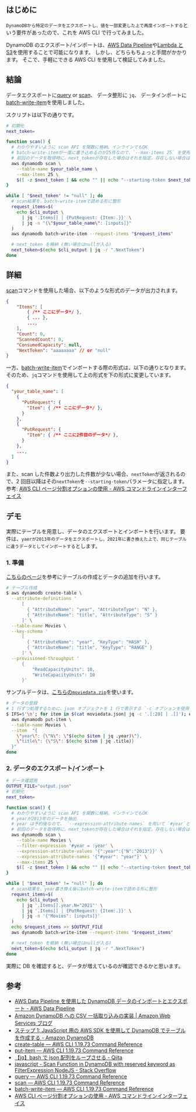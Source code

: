 ## はじめに

`DynamoDBから特定のデータをエクスポートし、値を一部変更した上で再度インポートする`という要件があったので、これを AWS CLI で行ってみました。

DynamoDB のエクスポート/インポートは、[AWS Data Pipeline](https://docs.aws.amazon.com/ja_jp/datapipeline/latest/DeveloperGuide/dp-importexport-ddb.html)や[Lambda と S3](https://aws.amazon.com/jp/blogs/news/implementing-bulk-csv-ingestion-to-amazon-dynamodb/)を使用することで可能になります。
しかし、どちらもちょっと手間がかかります。
そこで、手軽にできる AWS CLI を使用して検証してみました。

## 結論

データエクスポートに[query](https://docs.aws.amazon.com/cli/latest/reference/dynamodb/query.html) or [scan](https://docs.aws.amazon.com/cli/latest/reference/dynamodb/scan.html)、
データ整形に `jq`、
データインポートに [batch-write-item](https://docs.aws.amazon.com/cli/latest/reference/dynamodb/batch-write-item.html)を使用しました。

スクリプトは以下の通りです。

```sh
# 初期化
next_token=

function scan() {
  # わかりやすいように scan API を関数に格納。インラインでもOK
  # batch-write-itemが一度に書き込めるのが25件なので、`--max-items 25` を使用
  # 前回のデータを取得時に、next_tokenが存在した場合はそれを指定。存在しない場合は空欄
  aws dynamodb scan \
    --table-name $your_table_name \
    --max-items 25 \
    $([ -z $next_token ] && echo "" || echo "--starting-token $next_token")
}

while [ "$next_token" != "null" ]; do
  # scan結果を、batch-write-itemで読める形に整形
  request_items=$(
    echo $cli_output \
      | jq '.Items[] | {PutRequest: {Item:.}}' \
      | jq -n "{\"$your_table_name\": [inputs]}"
  )
  aws dynamodb batch-write-item --request-items "$request_items"

  # next_token を格納 (無い場合はnullが入る)
  next_token=$(echo $cli_output | jq -r ".NextToken")
done
```

## 詳細

[scan](https://docs.aws.amazon.com/cli/latest/reference/dynamodb/scan.html)コマンドを使用した場合、以下のような形式のデータが出力されます。

```json
{
    "Items": [
        { /** ここにデータ*/ },
        { ... },
        ...,
    ],
    "Count": 0,
    "ScannedCount": 0,
    "ConsumedCapacity": null,
    "NextToken": "aaaaaaaa" // or "null"
}
```

一方、[batch-write-item](https://docs.aws.amazon.com/cli/latest/reference/dynamodb/batch-write-item.html)でインポートする際の形式は、以下の通りとなります。
そのため、`jq`コマンドを使用して上の形式を下の形式に変更しています。

```json
{
  "your_table_name": [
    {
      "PutRequest": {
        "Item": { /** ここにデータ*/ },
      }
    },
    {
      "PutRequest": {
        "Item": { /** ここに2件目のデータ*/ },
      }
    },
    ...,
  ]
}

```

また、scan した件数より出力した件数が少ない場合、`nextToken`が返されるので、2 回目以降はその`nextToken`を`--starting-token`パラメータに指定します。
参考: [AWS CLI ページ分割オプションの使用 - AWS コマンドラインインターフェイス](https://docs.aws.amazon.com/ja_jp/cli/latest/userguide/cli-usage-pagination.html)

## デモ

実際にテーブルを用意し、データのエクスポートとインポートを行います。
要件は、`yaerが2013年のデータをエクスポートし、2021年に書き換えた上で、同じテーブルに違うデータとしてインポートする`とします。

### 1. 準備

[こちらのページ](https://docs.aws.amazon.com/ja_jp/amazondynamodb/latest/developerguide/GettingStarted.NodeJs.01.html)を参考にテーブルの作成とデータの追加を行います。

```sh
# テーブル作成
$ aws dynamodb create-table \
  --attribute-definitions '
      [
        { "AttributeName": "year", "AttributeType": "N" },
        { "AttributeName": "title", "AttributeType": "S" }
      ]' \
  --table-name Movies \
  --key-schema '
      [
        { "AttributeName": "year", "KeyType": "HASH" },
        { "AttributeName": "title", "KeyType": "RANGE" }
      ]' \
  --provisioned-throughput '
      {
          "ReadCapacityUnits": 10,
          "WriteCapacityUnits": 10
      }'
```

サンプルデータは、[こちらの`moviedata.zip`](https://docs.aws.amazon.com/ja_jp/amazondynamodb/latest/developerguide/GettingStarted.NodeJs.02.html#GettingStarted.NodeJs.02.01)を使います。

```sh
# データの登録
# 1 行ずつ処理するために、json オブジェクトを 1 行で表示する `-c`オプションを使用
$ IFS=$'\n'; for item in $(cat moviedata.json| jq -c '.[:20] | .[]'); do
  aws dynamodb put-item \
  --table-name Movies \
  --item  "{
    \"year\": {\"N\": \"$(echo $item | jq .year)\"},
    \"title\": {\"S\": $(echo $item | jq .title)}
  }"
done
```

### 2. データのエクスポート/インポート

```sh
# データ確認用
OUTPUT_FILE="output.json"
# 初期化
next_token=

function scan() {
  # わかりやすいように scan API を関数に格納。インラインでもOK
  # yearが2013年のデータを抽出
  # year は予約後なので、 `--expression-attribute-names` を用いて `#year`というプレースホルダーを用意する
  # 前回のデータを取得時に、next_tokenが存在した場合はそれを指定。存在しない場合は空欄
  aws dynamodb scan \
    --table-name Movies \
    --filter-expression '#year = :year' \
    --expression-attribute-values '{":year":{"N":"2013"}}' \
    --expression-attribute-names '{"#year": "year"}' \
    --max-items 25 \
    $([ -z $next_token ] && echo "" || echo "--starting-token $next_token")
}

while [ "$next_token" != "null" ]; do
  # scan結果を、year書き換え後にbatch-write-itemで読める形に整形
  request_items=$(
    echo $cli_output \
      | jq '.Items[].year.N="2021"' \
      | jq '.Items[] | {PutRequest: {Item:.}}' \
      | jq -n '{"Movies": [inputs]}'
  )
  echo $request_items >> $OUTPUT_FILE
  aws dynamodb batch-write-item --request-items "$request_items"

  # next_token を格納 (無い場合はnullが入る)
  next_token=$(echo $cli_output | jq -r ".NextToken")
done

```

実際に DB を確認すると、データが増えているのが確認できるかと思います。

## 参考

- [AWS Data Pipeline を使用した DynamoDB データのインポートとエクスポート - AWS Data Pipeline](https://docs.aws.amazon.com/ja_jp/datapipeline/latest/DeveloperGuide/dp-importexport-ddb.html)
- [Amazon DynamoDB への CSV 一括取り込みの実装 | Amazon Web Services ブログ](https://aws.amazon.com/jp/blogs/news/implementing-bulk-csv-ingestion-to-amazon-dynamodb/)
- [ステップ 1: JavaScript 用の AWS SDK を使用して DynamoDB でテーブルを作成する - Amazon DynamoDB](https://docs.aws.amazon.com/ja_jp/amazondynamodb/latest/developerguide/GettingStarted.NodeJs.01.html)
- [create-table — AWS CLI 1.19.73 Command Reference](https://docs.aws.amazon.com/cli/latest/reference/dynamodb/create-table.html)
- [put-item — AWS CLI 1.19.73 Command Reference](https://docs.aws.amazon.com/cli/latest/reference/dynamodb/put-item.html)
- [【jq】bash で json 配列をループさせる - Qiita](https://qiita.com/eyuta/items/21c19fd3edb89a91fe12)
- [javascript - Scan Function in DynamoDB with reserved keyword as FilterExpression NodeJS - Stack Overflow](https://stackoverflow.com/questions/36698945/scan-function-in-dynamodb-with-reserved-keyword-as-filterexpression-nodejs)
- [query — AWS CLI 1.19.73 Command Reference](https://docs.aws.amazon.com/cli/latest/reference/dynamodb/query.html)
- [scan — AWS CLI 1.19.73 Command Reference](https://docs.aws.amazon.com/cli/latest/reference/dynamodb/scan.html)
- [batch-write-item — AWS CLI 1.19.73 Command Reference](https://docs.aws.amazon.com/cli/latest/reference/dynamodb/batch-write-item.html)
- [AWS CLI ページ分割オプションの使用 - AWS コマンドラインインターフェイス](https://docs.aws.amazon.com/ja_jp/cli/latest/userguide/cli-usage-pagination.html)
